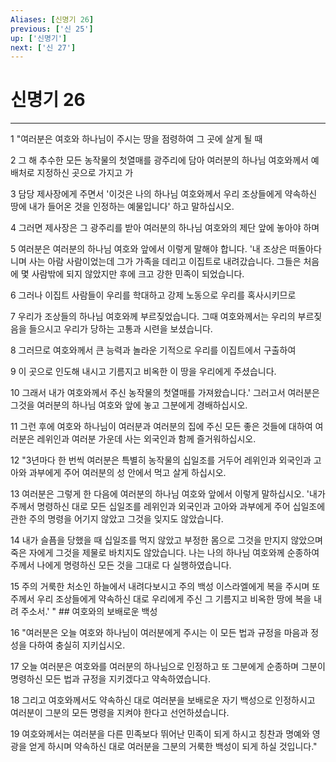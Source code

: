 ```yaml
---
Aliases: [신명기 26]
previous: ['신 25']
up: ['신명기']
next: ['신 27']
---
```

# 신명기 26

***


1 "여러분은 여호와 하나님이 주시는 땅을 점령하여 그 곳에 살게 될 때 

2 그 해 추수한 모든 농작물의 첫열매를 광주리에 담아 여러분의 하나님 여호와께서 예배처로 지정하신 곳으로 가지고 가 

3 담당 제사장에게 주면서 '이것은 나의 하나님 여호와께서 우리 조상들에게 약속하신 땅에 내가 들어온 것을 인정하는 예물입니다' 하고 말하십시오. 

4 그러면 제사장은 그 광주리를 받아 여러분의 하나님 여호와의 제단 앞에 놓아야 하며 

5 여러분은 여러분의 하나님 여호와 앞에서 이렇게 말해야 합니다. '내 조상은 떠돌아다니며 사는 아람 사람이었는데 그가 가족을 데리고 이집트로 내려갔습니다. 그들은 처음에 몇 사람밖에 되지 않았지만 후에 크고 강한 민족이 되었습니다. 

6 그러나 이집트 사람들이 우리를 학대하고 강제 노동으로 우리를 혹사시키므로 

7 우리가 조상들의 하나님 여호와께 부르짖었습니다. 그때 여호와께서는 우리의 부르짖음을 들으시고 우리가 당하는 고통과 시련을 보셨습니다. 

8 그러므로 여호와께서 큰 능력과 놀라운 기적으로 우리를 이집트에서 구출하여 

9 이 곳으로 인도해 내시고 기름지고 비옥한 이 땅을 우리에게 주셨습니다. 

10 그래서 내가 여호와께서 주신 농작물의 첫열매를 가져왔습니다.' 그러고서 여러분은 그것을 여러분의 하나님 여호와 앞에 놓고 그분에게 경배하십시오. 

11 그런 후에 여호와 하나님이 여러분과 여러분의 집에 주신 모든 좋은 것들에 대하여 여러분은 레위인과 여러분 가운데 사는 외국인과 함께 즐거워하십시오. 

12 "3년마다 한 번씩 여러분은 특별히 농작물의 십일조를 거두어 레위인과 외국인과 고아와 과부에게 주어 여러분의 성 안에서 먹고 살게 하십시오. 

13 여러분은 그렇게 한 다음에 여러분의 하나님 여호와 앞에서 이렇게 말하십시오. '내가 주께서 명령하신 대로 모든 십일조를 레위인과 외국인과 고아와 과부에게 주어 십일조에 관한 주의 명령을 어기지 않았고 그것을 잊지도 않았습니다. 

14 내가 슬픔을 당했을 때 십일조를 먹지 않았고 부정한 몸으로 그것을 만지지 않았으며 죽은 자에게 그것을 제물로 바치지도 않았습니다. 나는 나의 하나님 여호와께 순종하여 주께서 나에게 명령하신 모든 것을 그대로 다 실행하였습니다. 

15 주의 거룩한 처소인 하늘에서 내려다보시고 주의 백성 이스라엘에게 복을 주시며 또 주께서 우리 조상들에게 약속하신 대로 우리에게 주신 그 기름지고 비옥한 땅에 복을 내려 주소서.' " ## 여호와의 보배로운 백성 

16 "여러분은 오늘 여호와 하나님이 여러분에게 주시는 이 모든 법과 규정을 마음과 정성을 다하여 충실히 지키십시오. 

17 오늘 여러분은 여호와를 여러분의 하나님으로 인정하고 또 그분에게 순종하며 그분이 명령하신 모든 법과 규정을 지키겠다고 약속하였습니다. 

18 그리고 여호와께서도 약속하신 대로 여러분을 보배로운 자기 백성으로 인정하시고 여러분이 그분의 모든 명령을 지켜야 한다고 선언하셨습니다. 

19 여호와께서는 여러분을 다른 민족보다 뛰어난 민족이 되게 하시고 칭찬과 명예와 영광을 얻게 하시며 약속하신 대로 여러분을 그분의 거룩한 백성이 되게 하실 것입니다."
